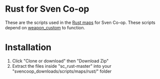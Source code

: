 # Rust for Sven Co-op
These are the scripts used in the [Rust maps](http://scmapdb.com/map:rust) for Sven Co-op. These scripts depend on [weapon_custom](https://github.com/wootguy/weapon_custom) to function.

# Installation
1. Click "Clone or download" then "Download Zip"
1. Extract the files inside "sc_rust-master" into your "svencoop_downloads/scripts/maps/rust/" folder
